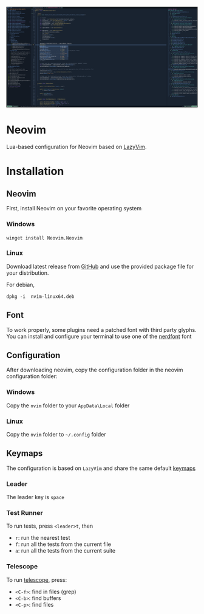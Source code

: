 ![Screenshot](images/screen.png)

# Neovim

Lua-based configuration for Neovim based on [LazyVim](https://github.com/LazyVim/LazyVim).

# Installation

## Neovim

First, install Neovim on your favorite operating system

### Windows

`winget install Neovim.Neovim`

### Linux

Download latest release from [GitHub](https://github.com/neovim/neovim/releases) and use the provided
package file for your distribution.

For debian,

```
dpkg -i  nvim-linux64.deb
```

## Font

To work properly, some plugins need a patched font with third party glyphs.
You can install and configure your terminal to use one of the [nerdfont](https://www.nerdfonts.com/) font

## Configuration

After downloading neovim, copy the configuration folder in the neovim configuration folder:

### Windows

Copy the `nvim` folder to your `AppData\Local` folder

### Linux

Copy the `nvim` folder to `~/.config` folder

## Keymaps

The configuration is based on `LazyVim` and share the same default [keymaps](https://www.lazyvim.org/keymaps)

### Leader

The leader key is `space`

### Test Runner

To run tests, press `<leader>t`, then

* `r`: run the nearest test
* `f`: run all the tests from the current file
* `a`: run all the tests from the current suite

### Telescope

To run [telescope](https://github.com/nvim-telescope/telescope.nvim), press:

* `<C-f>`: find in files (grep)
* `<C-b>`: find buffers
* `<C-p>`: find files
